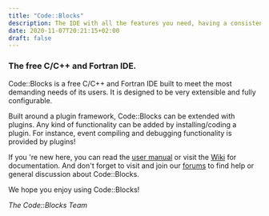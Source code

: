 ```yaml
---
title: "Code::Blocks"
description: The IDE with all the features you need, having a consistent look, feel and operation across platforms.
date: 2020-11-07T20:21:15+02:00
draft: false
---
```

### The free C/C++ and Fortran IDE.

Code::Blocks is a free C/C++ and Fortran IDE built to meet the most demanding needs of its users. It is designed to be very extensible and fully configurable.

Built around a plugin framework, Code::Blocks can be extended with plugins. Any kind of functionality can be added by installing/coding a plugin. For instance, event compiling and debugging functionality is provided by plugins!

If you 're new here, you can read the [user manual](/user-manual) or visit the [Wiki](http://wiki.codeblocks.org) for documentation.
And don't forget to visit and join our [forums](http://forums.codeblocks.org) to find help or general discussion about Code::Blocks.

We hope you enjoy using Code::Blocks!

*The Code::Blocks Team*
